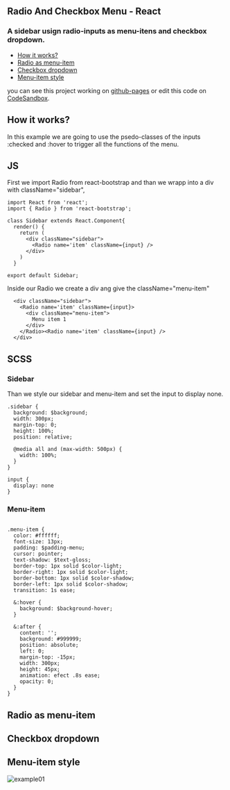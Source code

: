 
## Radio And Checkbox Menu - React

### A sidebar usign radio-inputs as menu-itens and checkbox dropdown.

- [How it works?](#how-it-works)
- [Radio as menu-item](#radio-as-menu-item)
- [Checkbox dropdown](#checkbox-dropdown)
- [Menu-item style](#menu-item-style)

you can see this project working on [github-pages](https://eduardo-dangelo.github.io/radio-checkbox-menu) or edit this code on [CodeSandbox]().

## How it works?

In this example we are going to use the psedo-classes of the inputs :checked and :hover to trigger all the functions of the menu.

## JS

First we import Radio from react-bootstrap and than we wrapp into a div with className="sidebar",
```
import React from 'react';
import { Radio } from 'react-bootstrap';

class Sidebar extends React.Component{
  render() {
    return (
      <div className="sidebar">
        <Radio name='item' className={input} />
      </div>
    )
  }

export default Sidebar;

```
Inside our Radio we create a div ang give the className="menu-item" 
```
  <div className="sidebar">
    <Radio name='item' className={input}>
      <div className="menu-item">
        Menu item 1
      </div>
    </Radio><Radio name='item' className={input} />
  </div>

```

## SCSS

### Sidebar

Than we style our sidebar and menu-item and set the input to display none.

```
.sidebar {
  background: $background;
  width: 300px;
  margin-top: 0;
  height: 100%;
  position: relative;

  @media all and (max-width: 500px) {
    width: 100%;
  }
}

input {
  display: none
}

```
### Menu-item

```

.menu-item {
  color: #ffffff;
  font-size: 13px;
  padding: $padding-menu;
  cursor: pointer;
  text-shadow: $text-gloss;
  border-top: 1px solid $color-light;
  border-right: 1px solid $color-light;
  border-bottom: 1px solid $color-shadow;
  border-left: 1px solid $color-shadow;
  transition: 1s ease;

  &:hover {
    background: $background-hover;
  }

  &:after {
    content: '';
    background: #999999;
    position: absolute;
    left: 0;
    margin-top: -15px;
    width: 300px;
    height: 45px;
    animation: efect .8s ease;
    opacity: 0;
  }
}

```


## Radio as menu-item


## Checkbox dropdown


## Menu-item style

![example01](./src/img/img01.png)
